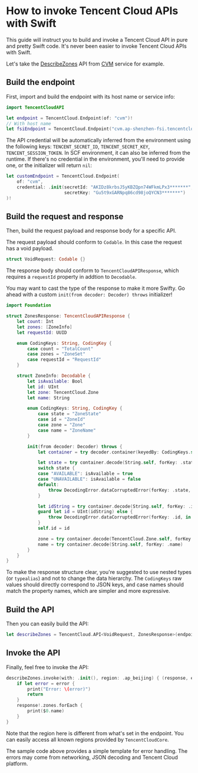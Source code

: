 # How to invoke Tencent Cloud APIs with Swift

This guide will instruct you to build and invoke a Tencent Cloud API in pure and pretty Swift code. It's never been easier to invoke Tencent Cloud APIs with Swift.

Let's take the [DescribeZones](https://intl.cloud.tencent.com/document/product/213/35071) API from [CVM](https://intl.cloud.tencent.com/product/cvm) service for example.

## Build the endpoint

First, import and build the endpoint with its host name or service info:

```swift
import TencentCloudAPI

let endpoint = TencentCloud.Endpoint(of: "cvm")!
// With host name
let fsiEndpoint = TencentCloud.Endpoint("cvm.ap-shenzhen-fsi.tencentcloudapi.com")!
```

The API credential will be automatically inferred from the environment using the following keys: `TENCENT_SECRET_ID`, `TENCENT_SECRET_KEY`, `TENCENT_SESSION_TOKEN`. In SCF environment, it can also be inferred from the runtime. If there's no credential in the environment, you'll need to provide one, or the initializer will return `nil`:

```swift
let customEndpoint = TencentCloud.Endpoint(
    of: "cvm",
    credential: .init(secretId: "AKIDz8krbsJ5yKBZQpn74WFkmLPx3*******",
                      secretKey: "Gu5t9xGARNpq86cd98joQYCN3*******")
)!
```

## Build the request and response


Then, build the request payload and response body for a specific API.

The request payload should conform to `Codable`. In this case the request has a void payload.

```swift
struct VoidRequest: Codable {}
```

The response body should conform to `TencentCloudAPIResponse`, which requires a `requestId` property in addtion to `Decodable`.

You may want to cast the type of the response to make it more Swifty. Go ahead with a custom `init(from decoder: Decoder) throws` initializer!

```swift
import Foundation

struct ZonesResponse: TencentCloudAPIResponse {
    let count: Int
    let zones: [ZoneInfo]
    let requestId: UUID

    enum CodingKeys: String, CodingKey {
        case count = "TotalCount"
        case zones = "ZoneSet"
        case requestId = "RequestId"
    }

    struct ZoneInfo: Decodable {
        let isAvailable: Bool
        let id: UInt
        let zone: TencentCloud.Zone
        let name: String

        enum CodingKeys: String, CodingKey {
            case state = "ZoneState"
            case id = "ZoneId"
            case zone = "Zone"
            case name = "ZoneName"
        }

        init(from decoder: Decoder) throws {
            let container = try decoder.container(keyedBy: CodingKeys.self)

            let state = try container.decode(String.self, forKey: .state)
            switch state {
            case "AVAILABLE": isAvailable = true
            case "UNAVAILABLE": isAvailable = false
            default:
                throw DecodingError.dataCorruptedError(forKey: .state, in: container, debugDescription: "Expected ZoneState to be AVAILABLE or UNAVAILABLE, but `\(state)` does not forfill format")
            }

            let idString = try container.decode(String.self, forKey: .id)
            guard let id = UInt(idString) else {
                throw DecodingError.dataCorruptedError(forKey: .id, in: container, debugDescription: "Expected ZoneId to be an integer, but `\(idString)` does not forfill format")
            }
            self.id = id

            zone = try container.decode(TencentCloud.Zone.self, forKey: .zone)
            name = try container.decode(String.self, forKey: .name)
        }
    }
}
```

To make the response structure clear, you're suggested to use nested types (or `typealias`) and not to change the data hierarchy. The `CodingKeys` raw values should directly correspond to JSON keys, and case names should match the property names, which are simpler and more expressive.

## Build the API

Then you can easily build the API:

```swift
let describeZones = TencentCloud.API<VoidRequest, ZonesResponse>(endpoint: endpoint, action: "DescribeZones", version: "2017-03-12")
```

## Invoke the API

Finally, feel free to invoke the API:

```swift
describeZones.invoke(with: .init(), region: .ap_beijing) { (response, error) in
    if let error = error {
        print("Error: \(error)")
        return
    }
    response!.zones.forEach {
        print($0.name)
    }
}
```

Note that the region here is different from what's set in the endpoint. You can easily access all known regions provided by `TencentCloudCore`.

The sample code above provides a simple template for error handling. The errors may come from networking, JSON decoding and Tencent Cloud platform.
